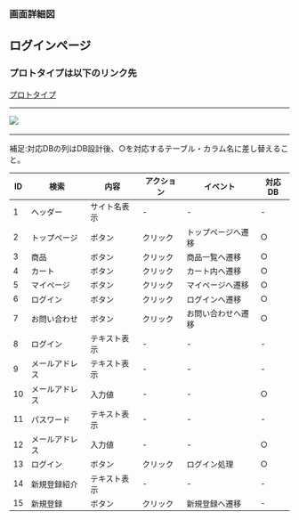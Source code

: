 ### 画面詳細図
## ログインページ
### プロトタイプは以下のリンク先
[プロトタイプ](https://www.figma.com/file/xd5QU5AZieLSmIfT1NGZW3/original?node-id=30%3A1294)
*****
<img src="../img/ログイン.png" width="500">

*****

補足:対応DBの列はDB設計後、○を対応するテーブル・カラム名に差し替えること。

| ID | 検索 | 内容 | アクション | イベント | 対応DB |
|----|-----|-----|---------|--------|-------|
|1|ヘッダー|サイト名表示|-|-|-|
|2|トップページ|ボタン|クリック|トップページへ遷移|○|
|3|商品|ボタン|クリック|商品一覧へ遷移|○|
|4|カート|ボタン|クリック|カート内へ遷移|○|
|5|マイページ|ボタン|クリック|マイページへ遷移|○|
|6|ログイン|ボタン|クリック|ログインへ遷移|○|
|7|お問い合わせ|ボタン|クリック|お問い合わせへ遷移|○|
|8|ログイン|テキスト表示|-|-|-|
|9|メールアドレス|テキスト表示|-|-|-|
|10|メールアドレス|入力値|-|-|○|
|11|パスワード|テキスト表示|-|-|-|
|12|メールアドレス|入力値|-|-|○|
|13|ログイン|ボタン|クリック|ログイン処理|○|
|14|新規登録紹介|テキスト表示|-|-|-|
|15|新規登録|ボタン|クリック|新規登録へ遷移|-|



